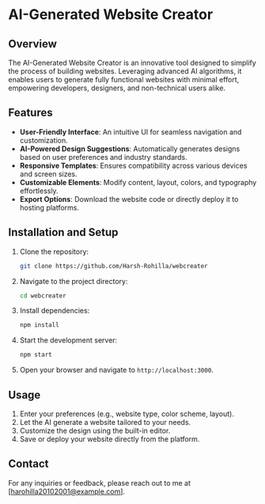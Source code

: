 # AI-Generated Website Creator

## Overview
The AI-Generated Website Creator is an innovative tool designed to simplify the process of building websites. Leveraging advanced AI algorithms, it enables users to generate fully functional websites with minimal effort, empowering developers, designers, and non-technical users alike.

## Features
- **User-Friendly Interface**: An intuitive UI for seamless navigation and customization.
- **AI-Powered Design Suggestions**: Automatically generates designs based on user preferences and industry standards.
- **Responsive Templates**: Ensures compatibility across various devices and screen sizes.
- **Customizable Elements**: Modify content, layout, colors, and typography effortlessly.
- **Export Options**: Download the website code or directly deploy it to hosting platforms.

## Installation and Setup
1. Clone the repository:
   ```bash
   git clone https://github.com/Harsh-Rohilla/webcreater
   ```
2. Navigate to the project directory:
   ```bash
   cd webcreater
   ```
3. Install dependencies:
   ```bash
   npm install
   ```
4. Start the development server:
   ```bash
   npm start
   ```
5. Open your browser and navigate to `http://localhost:3000`.

## Usage
1. Enter your preferences (e.g., website type, color scheme, layout).
2. Let the AI generate a website tailored to your needs.
3. Customize the design using the built-in editor.
4. Save or deploy your website directly from the platform.

## Contact
For any inquiries or feedback, please reach out to me at [harohilla20102001@example.com].
